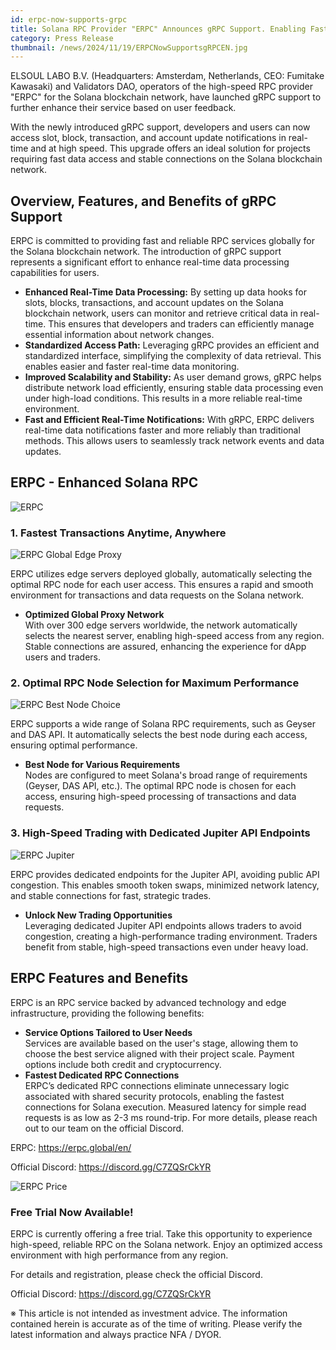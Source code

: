 ```yaml
---
id: erpc-now-supports-grpc
title: Solana RPC Provider "ERPC" Announces gRPC Support. Enabling Faster Real-Time Data Access
category: Press Release
thumbnail: /news/2024/11/19/ERPCNowSupportsgRPCEN.jpg
---
```


ELSOUL LABO B.V. (Headquarters: Amsterdam, Netherlands, CEO: Fumitake Kawasaki) and Validators DAO, operators of the high-speed RPC provider "ERPC" for the Solana blockchain network, have launched gRPC support to further enhance their service based on user feedback.

With the newly introduced gRPC support, developers and users can now access slot, block, transaction, and account update notifications in real-time and at high speed. This upgrade offers an ideal solution for projects requiring fast data access and stable connections on the Solana blockchain network.

## Overview, Features, and Benefits of gRPC Support

ERPC is committed to providing fast and reliable RPC services globally for the Solana blockchain network. The introduction of gRPC support represents a significant effort to enhance real-time data processing capabilities for users.

- **Enhanced Real-Time Data Processing:** By setting up data hooks for slots, blocks, transactions, and account updates on the Solana blockchain network, users can monitor and retrieve critical data in real-time. This ensures that developers and traders can efficiently manage essential information about network changes.
- **Standardized Access Path:** Leveraging gRPC provides an efficient and standardized interface, simplifying the complexity of data retrieval. This enables easier and faster real-time data monitoring.
- **Improved Scalability and Stability:** As user demand grows, gRPC helps distribute network load efficiently, ensuring stable data processing even under high-load conditions. This results in a more reliable real-time environment.
- **Fast and Efficient Real-Time Notifications:** With gRPC, ERPC delivers real-time data notifications faster and more reliably than traditional methods. This allows users to seamlessly track network events and data updates.

## ERPC - Enhanced Solana RPC

![ERPC](/news/2024/11/06/ERPC.jpg)

### 1. Fastest Transactions Anytime, Anywhere

![ERPC Global Edge Proxy](/news/2024/11/12/ERPCProxyEN.jpg)

ERPC utilizes edge servers deployed globally, automatically selecting the optimal RPC node for each user access. This ensures a rapid and smooth environment for transactions and data requests on the Solana network.

- **Optimized Global Proxy Network**  
  With over 300 edge servers worldwide, the network automatically selects the nearest server, enabling high-speed access from any region. Stable connections are assured, enhancing the experience for dApp users and traders.

### 2. Optimal RPC Node Selection for Maximum Performance

![ERPC Best Node Choice](/news/2024/11/12/ERPCBestChoiceEN.jpg)

ERPC supports a wide range of Solana RPC requirements, such as Geyser and DAS API. It automatically selects the best node during each access, ensuring optimal performance.

- **Best Node for Various Requirements**  
  Nodes are configured to meet Solana's broad range of requirements (Geyser, DAS API, etc.). The optimal RPC node is chosen for each access, ensuring high-speed processing of transactions and data requests.

### 3. High-Speed Trading with Dedicated Jupiter API Endpoints

![ERPC Jupiter](/news/2024/11/12/ERPCJupiterEN.jpg)

ERPC provides dedicated endpoints for the Jupiter API, avoiding public API congestion. This enables smooth token swaps, minimized network latency, and stable connections for fast, strategic trades.

- **Unlock New Trading Opportunities**  
  Leveraging dedicated Jupiter API endpoints allows traders to avoid congestion, creating a high-performance trading environment. Traders benefit from stable, high-speed transactions even under heavy load.

## ERPC Features and Benefits

ERPC is an RPC service backed by advanced technology and edge infrastructure, providing the following benefits:

- **Service Options Tailored to User Needs**  
  Services are available based on the user's stage, allowing them to choose the best service aligned with their project scale. Payment options include both credit and cryptocurrency.
- **Fastest Dedicated RPC Connections**  
  ERPC’s dedicated RPC connections eliminate unnecessary logic associated with shared security protocols, enabling the fastest connections for Solana execution. Measured latency for simple read requests is as low as 2-3 ms round-trip. For more details, please reach out to our team on the official Discord.

ERPC: https://erpc.global/en/

Official Discord: https://discord.gg/C7ZQSrCkYR

![ERPC Price](/news/2024/11/12/ERPCPriceEN.jpg)

### Free Trial Now Available!

ERPC is currently offering a free trial. Take this opportunity to experience high-speed, reliable RPC on the Solana network. Enjoy an optimized access environment with high performance from any region.

For details and registration, please check the official Discord.

Official Discord: https://discord.gg/C7ZQSrCkYR

※ This article is not intended as investment advice. The information contained herein is accurate as of the time of writing. Please verify the latest information and always practice NFA / DYOR.
